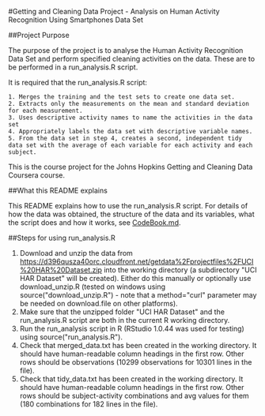 #Getting and Cleaning Data Project - Analysis on Human Activity Recognition Using Smartphones Data Set

##Project Purpose

The purpose of the project is to analyse the Human Activity Recognition Data Set and perform specified cleaning activities on the data. These are to be performed in a run_analysis.R script.

It is required that the run_analysis.R script:

    1. Merges the training and the test sets to create one data set.
    2. Extracts only the measurements on the mean and standard deviation for each measurement.
    3. Uses descriptive activity names to name the activities in the data set
    4. Appropriately labels the data set with descriptive variable names.
    5. From the data set in step 4, creates a second, independent tidy data set with the average of each variable for each activity and each subject.

This is the course project for the Johns Hopkins Getting and Cleaning Data Coursera course.	
	
##What this README explains

This README explains how to use the run_analysis.R script. For details of how the data was obtained, the structure of the data and its variables, what the script does and how it works, see [CodeBook.md](CodeBook.md).

##Steps for using run_analysis.R

1. Download and unzip the data from https://d396qusza40orc.cloudfront.net/getdata%2Fprojectfiles%2FUCI%20HAR%20Dataset.zip into the working directory (a subdirectory "UCI HAR Dataset" will be created). Either do this manually or optionally use download_unzip.R (tested on windows using source("download_unzip.R") - note that a method="curl" parameter may be needed on download.file on other platforms).
2. Make sure that the unzipped folder "UCI HAR Dataset" and the run_analysis.R script are both in the current R working directory.
3. Run the run_analysis script in R (RStudio 1.0.44 was used for testing) using source("run_analysis.R").
4. Check that merged_data.txt has been created in the working directory. It should have human-readable column headings in the first row. Other rows should be observations (10299 observations for 10301 lines in the file).
5. Check that tidy_data.txt has been created in the working directory. It should have human-readable column headings in the first row. Other rows should be subject-activity combinations and avg values for them (180 combinations for 182 lines in the file). 